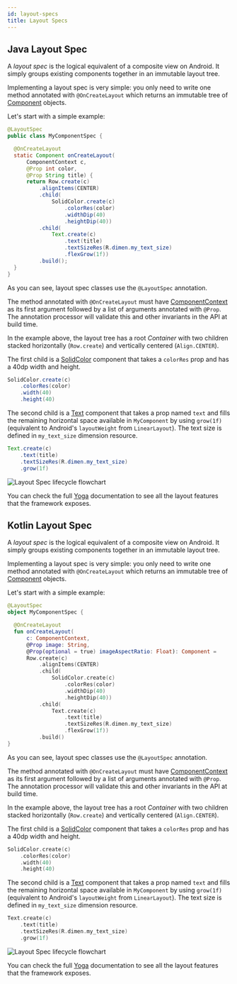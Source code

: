 ```yaml
---
id: layout-specs
title: Layout Specs
---
```


## Java Layout Spec

A *layout spec* is the logical equivalent of a composite view on Android. It simply groups existing components together in an immutable layout tree.

Implementing a layout spec is very simple: you only need to write one method annotated with `@OnCreateLayout` which returns an immutable tree of [Component](javadoc/com/facebook/litho/Component.html) objects.

Let's start with a simple example:

```java
@LayoutSpec
public class MyComponentSpec {

  @OnCreateLayout
  static Component onCreateLayout(
      ComponentContext c,
      @Prop int color,
      @Prop String title) {
      return Row.create(c)
          .alignItems(CENTER)
          .child(
              SolidColor.create(c)
                  .colorRes(color)
                  .widthDip(40)
                  .heightDip(40))
          .child(
              Text.create(c)
                  .text(title)
                  .textSizeRes(R.dimen.my_text_size)
                  .flexGrow(1f))
          .build();
  }
}
```

As you can see, layout spec classes use the `@LayoutSpec` annotation.

The method annotated with `@OnCreateLayout` must have [ComponentContext](javadoc/com/facebook/litho/ComponentContext.html) as its first argument followed by a list of arguments annotated with `@Prop`. The annotation processor will validate this and other invariants in the API at build time.

In the example above, the layout tree has a root *Container* with two children stacked horizontally (`Row.create`) and vertically centered (`Align.CENTER`).

The first child is a [SolidColor](javadoc/com/facebook/litho/widget/SolidColor.html) component that takes a `colorRes` prop and has a 40dp width and height.

```java
SolidColor.create(c)
    .colorRes(color)
    .width(40)
    .height(40)
```

The second child is a [Text](javadoc/com/facebook/litho/widget/Text) component that takes a prop named `text` and fills the remaining horizontal space available in `MyComponent` by using `grow(1f)` (equivalent to Android's `layoutWeight` from `LinearLayout`). The text size is defined in `my_text_size` dimension resource.

```java
Text.create(c)
    .text(title)
    .textSizeRes(R.dimen.my_text_size)
    .grow(1f)
```

![Layout Spec lifecycle flowchart](/static/images/flow-chart-v0.23.1-layout-spec.svg)

You can check the full [Yoga](https://yogalayout.com/docs/) documentation to see all the layout features that the framework exposes.

## Kotlin Layout Spec

A *layout spec* is the logical equivalent of a composite view on Android. It simply groups existing components together in an immutable layout tree.

Implementing a layout spec is very simple: you only need to write one method annotated with `@OnCreateLayout` which returns an immutable tree of [Component](javadoc/com/facebook/litho/Component.html) objects.

Let's start with a simple example:

```kotlin
@LayoutSpec
object MyComponentSpec {

  @OnCreateLayout
  fun onCreateLayout(
      c: ComponentContext,
      @Prop image: String,
      @Prop(optional = true) imageAspectRatio: Float): Component = 
      Row.create(c)
          .alignItems(CENTER)
          .child(
              SolidColor.create(c)
                  .colorRes(color)
                  .widthDip(40)
                  .heightDip(40))
          .child(
              Text.create(c)
                  .text(title)
                  .textSizeRes(R.dimen.my_text_size)
                  .flexGrow(1f))
          .build()
}
```

As you can see, layout spec classes use the `@LayoutSpec` annotation.

The method annotated with `@OnCreateLayout` must have [ComponentContext](javadoc/com/facebook/litho/ComponentContext.html) as its first argument followed by a list of arguments annotated with `@Prop`. The annotation processor will validate this and other invariants in the API at build time.

In the example above, the layout tree has a root *Container* with two children stacked horizontally (`Row.create`) and vertically centered (`Align.CENTER`).

The first child is a [SolidColor](javadoc/com/facebook/litho/widget/SolidColor.html) component that takes a `colorRes` prop and has a 40dp width and height.

```kotlin
SolidColor.create(c)
    .colorRes(color)
    .width(40)
    .height(40)
```

The second child is a [Text](javadoc/com/facebook/litho/widget/Text.html) component that takes a prop named `text` and fills the remaining horizontal space available in `MyComponent` by using `grow(1f)` (equivalent to Android's `layoutWeight` from `LinearLayout`). The text size is defined in `my_text_size` dimension resource.

```kotlin
Text.create(c)
    .text(title)
    .textSizeRes(R.dimen.my_text_size)
    .grow(1f)
```

![Layout Spec lifecycle flowchart](/static/images/flow-chart-v0.23.1-layout-spec.svg)

You can check the full [Yoga](https://yogalayout.com/docs/) documentation to see all the layout features that the framework exposes.
